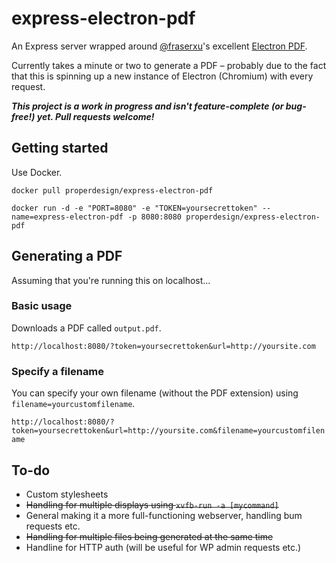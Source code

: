 # express-electron-pdf

An Express server wrapped around [@fraserxu](https://github.com/fraserxu)'s excellent [Electron PDF](https://github.com/fraserxu/electron-pdf).

Currently takes a minute or two to generate a PDF – probably due to the fact that this is spinning up a new instance of Electron (Chromium) with every request.

**_This project is a work in progress and isn't feature-complete (or bug-free!) yet. Pull requests welcome!_**

## Getting started

Use Docker.

`docker pull properdesign/express-electron-pdf`

`docker run -d -e "PORT=8080" -e "TOKEN=yoursecrettoken" --name=express-electron-pdf -p 8080:8080 properdesign/express-electron-pdf`

## Generating a PDF

Assuming that you're running this on localhost...

### Basic usage
Downloads a PDF called `output.pdf`.

`http://localhost:8080/?token=yoursecrettoken&url=http://yoursite.com`

### Specify a filename
You can specify your own filename (without the PDF extension) using `filename=yourcustomfilename`.

`http://localhost:8080/?token=yoursecrettoken&url=http://yoursite.com&filename=yourcustomfilename`

## To-do

* Custom stylesheets
* ~~Handling for multiple displays using `xvfb-run -a [mycommand]`~~
* General making it a more full-functioning webserver, handling bum requests etc.
* ~~Handling for multiple files being generated at the same time~~
* Handline for HTTP auth (will be useful for WP admin requests etc.)